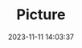 ---
weight: 1
images:
- /images/edited/17.jpeg
title: Picture
date: 2023-11-11 14:03:37
tags:
- luminar
- work
---